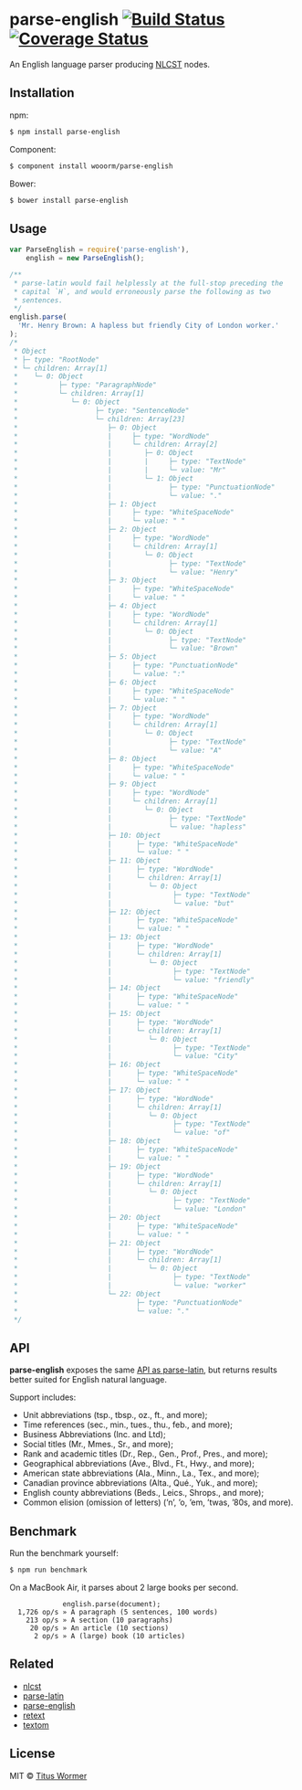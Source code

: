 # parse-english [![Build Status](https://img.shields.io/travis/wooorm/parse-english.svg?style=flat)](https://travis-ci.org/wooorm/parse-english) [![Coverage Status](https://img.shields.io/coveralls/wooorm/parse-english.svg?style=flat)](https://coveralls.io/r/wooorm/parse-english?branch=master)

An English language parser producing [NLCST](https://github.com/wooorm/nlcst) nodes.

## Installation

npm:
```sh
$ npm install parse-english
```

Component:
```sh
$ component install wooorm/parse-english
```

Bower:
```sh
$ bower install parse-english
```

## Usage

````js
var ParseEnglish = require('parse-english'),
    english = new ParseEnglish();

/**
 * parse-latin would fail helplessly at the full-stop preceding the
 * capital `H`, and would erroneously parse the following as two
 * sentences.
 */
english.parse(
  'Mr. Henry Brown: A hapless but friendly City of London worker.'
);
/*
 * Object
 * ├─ type: "RootNode"
 * └─ children: Array[1]
 *    └─ 0: Object
 *          ├─ type: "ParagraphNode"
 *          └─ children: Array[1]
 *             └─ 0: Object
 *                   ├─ type: "SentenceNode"
 *                   └─ children: Array[23]
 *                      ├─ 0: Object
 *                      |     ├─ type: "WordNode"
 *                      |     └─ children: Array[2]
 *                      |        ├─ 0: Object
 *                      |        |     ├─ type: "TextNode"
 *                      |        |     └─ value: "Mr"
 *                      |        └─ 1: Object
 *                      |              ├─ type: "PunctuationNode"
 *                      |              └─ value: "."
 *                      ├─ 1: Object
 *                      |     ├─ type: "WhiteSpaceNode"
 *                      |     └─ value: " "
 *                      ├─ 2: Object
 *                      |     ├─ type: "WordNode"
 *                      |     └─ children: Array[1]
 *                      |        └─ 0: Object
 *                      |              ├─ type: "TextNode"
 *                      |              └─ value: "Henry"
 *                      ├─ 3: Object
 *                      |     ├─ type: "WhiteSpaceNode"
 *                      |     └─ value: " "
 *                      ├─ 4: Object
 *                      |     ├─ type: "WordNode"
 *                      |     └─ children: Array[1]
 *                      |        └─ 0: Object
 *                      |              ├─ type: "TextNode"
 *                      |              └─ value: "Brown"
 *                      ├─ 5: Object
 *                      |     ├─ type: "PunctuationNode"
 *                      |     └─ value: ":"
 *                      ├─ 6: Object
 *                      |     ├─ type: "WhiteSpaceNode"
 *                      |     └─ value: " "
 *                      ├─ 7: Object
 *                      |     ├─ type: "WordNode"
 *                      |     └─ children: Array[1]
 *                      |        └─ 0: Object
 *                      |              ├─ type: "TextNode"
 *                      |              └─ value: "A"
 *                      ├─ 8: Object
 *                      |     ├─ type: "WhiteSpaceNode"
 *                      |     └─ value: " "
 *                      ├─ 9: Object
 *                      |     ├─ type: "WordNode"
 *                      |     └─ children: Array[1]
 *                      |        └─ 0: Object
 *                      |              ├─ type: "TextNode"
 *                      |              └─ value: "hapless"
 *                      ├─ 10: Object
 *                      |      ├─ type: "WhiteSpaceNode"
 *                      |      └─ value: " "
 *                      ├─ 11: Object
 *                      |      ├─ type: "WordNode"
 *                      |      └─ children: Array[1]
 *                      |         └─ 0: Object
 *                      |               ├─ type: "TextNode"
 *                      |               └─ value: "but"
 *                      ├─ 12: Object
 *                      |      ├─ type: "WhiteSpaceNode"
 *                      |      └─ value: " "
 *                      ├─ 13: Object
 *                      |      ├─ type: "WordNode"
 *                      |      └─ children: Array[1]
 *                      |         └─ 0: Object
 *                      |               ├─ type: "TextNode"
 *                      |               └─ value: "friendly"
 *                      ├─ 14: Object
 *                      |      ├─ type: "WhiteSpaceNode"
 *                      |      └─ value: " "
 *                      ├─ 15: Object
 *                      |      ├─ type: "WordNode"
 *                      |      └─ children: Array[1]
 *                      |         └─ 0: Object
 *                      |               ├─ type: "TextNode"
 *                      |               └─ value: "City"
 *                      ├─ 16: Object
 *                      |      ├─ type: "WhiteSpaceNode"
 *                      |      └─ value: " "
 *                      ├─ 17: Object
 *                      |      ├─ type: "WordNode"
 *                      |      └─ children: Array[1]
 *                      |         └─ 0: Object
 *                      |               ├─ type: "TextNode"
 *                      |               └─ value: "of"
 *                      ├─ 18: Object
 *                      |      ├─ type: "WhiteSpaceNode"
 *                      |      └─ value: " "
 *                      ├─ 19: Object
 *                      |      ├─ type: "WordNode"
 *                      |      └─ children: Array[1]
 *                      |         └─ 0: Object
 *                      |               ├─ type: "TextNode"
 *                      |               └─ value: "London"
 *                      ├─ 20: Object
 *                      |      ├─ type: "WhiteSpaceNode"
 *                      |      └─ value: " "
 *                      ├─ 21: Object
 *                      |      ├─ type: "WordNode"
 *                      |      └─ children: Array[1]
 *                      |         └─ 0: Object
 *                      |               ├─ type: "TextNode"
 *                      |               └─ value: "worker"
 *                      └─ 22: Object
 *                             ├─ type: "PunctuationNode"
 *                             └─ value: "."
 */
````

## API

**parse-english** exposes the same [API as parse-latin](https://github.com/wooorm/parse-latin#api "ParseLatin API"), but returns results better suited for English natural language.

Support includes:

* Unit abbreviations (tsp., tbsp., oz., ft., and more);
* Time references (sec., min., tues., thu., feb., and more);
* Business Abbreviations (Inc. and Ltd);
* Social titles (Mr., Mmes., Sr., and more);
* Rank and academic titles (Dr., Rep., Gen., Prof., Pres., and more);
* Geographical abbreviations (Ave., Blvd., Ft., Hwy., and more);
* American state abbreviations (Ala., Minn., La., Tex., and more);
* Canadian province abbreviations (Alta., Qué., Yuk., and more);
* English county abbreviations (Beds., Leics., Shrops., and more);
* Common elision (omission of letters) (’n’, ’o, ’em, ’twas, ’80s, and more).

## Benchmark

Run the benchmark yourself:

```sh
$ npm run benchmark
```

On a MacBook Air, it parses about 2 large books per second.

```
             english.parse(document);
  1,726 op/s » A paragraph (5 sentences, 100 words)
    213 op/s » A section (10 paragraphs)
     20 op/s » An article (10 sections)
      2 op/s » A (large) book (10 articles)
```

## Related

- [nlcst](https://github.com/wooorm/nlcst)
- [parse-latin](https://github.com/wooorm/parse-latin)
- [parse-english](https://github.com/wooorm/parse-english)
- [retext](https://github.com/wooorm/retext)
- [textom](https://github.com/wooorm/textom)

## License

MIT © [Titus Wormer](http://wooorm.com)
